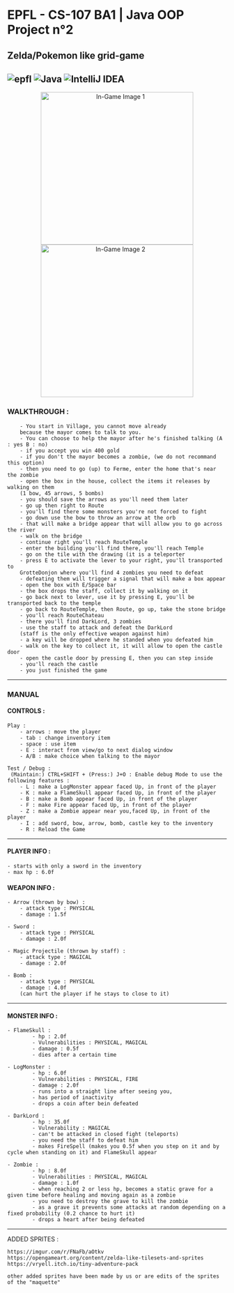 # EPFL - CS-107 BA1 | Java OOP Project n°2
## Zelda/Pokemon like grid-game 
![epfl](https://img.shields.io/badge/-EPFL-red?style=for-the-badge)
![Java](https://img.shields.io/badge/java-%23ED8B00.svg?style=for-the-badge&logo=java&logoColor=white)
![IntelliJ IDEA](https://img.shields.io/badge/IntelliJIDEA-000000.svg?style=for-the-badge&logo=intellij-idea&logoColor=white)  
---

<p align="center">
  <img src="https://raw.githubusercontent.com/David-Kyrat/CS107_Project-2/master/res/images/MP2-GameImg.png" width="350" title="In-Game Image 1" alt="In-Game Image 1">
  <img src="https://raw.githubusercontent.com/David-Kyrat/CS107_Project-2/master/res/images/MP2-GameImg2.png" width="350" title="In-Game Image" alt="In-Game Image 2">
</p>

### WALKTHROUGH :

		- You start in Village, you cannot move already
		because the mayor comes to talk to you.
		- You can choose to help the mayor after he's finished talking (A : yes B : no)
		- if you accept you win 400 gold
		- if you don't the mayor becomes a zombie, (we do not recommand this option)
		- then you need to go (up) to Ferme, enter the home that's near the zombie
		- open the box in the house, collect the items it releases by walking on them
		(1 bow, 45 arrows, 5 bombs)
		- you should save the arrows as you'll need them later
		- go up then right to Route
		- you'll find there some monsters you're not forced to fight
		- go down use the bow to throw an arrow at the orb
		- that will make a bridge appear that will allow you to go across the river
		- walk on the bridge
		- continue right you'll reach RouteTemple
		- enter the building you'll find there, you'll reach Temple
		- go on the tile with the drawing (it is a teleporter
		- press E to activate the lever to your right, you'll transported to
		GrotteDonjon where you'll find 4 zombies you need to defeat
		- defeating them will trigger a signal that will make a box appear
		- open the box with E/Space bar
		- the box drops the staff, collect it by walking on it
		- go back next to lever, use it by pressing E, you'll be transported back to the temple
		- go back to RouteTemple, then Route, go up, take the stone bridge
		- you'll reach RouteChateau
		- there you'll find DarkLord, 3 zombies
		- use the staff to attack and defeat the DarkLord 
		(staff is the only effective weapon against him)
		- a key will be dropped where he standed when you defeated him
		- walk on the key to collect it, it will allow to open the castle door
		- open the castle door by pressing E, then you can step inside
		- you'll reach the castle
		- you just finished the game

________________________________________________________________________________________________


###  MANUAL


####   CONTROLS :

	Play : 
	    - arrows : move the player
	    - tab : change inventory item
	    - space : use item
	    - E : interact from view/go to next dialog window
	    - A/B : make choice when talking to the mayor
	
	Test / Debug : 
	 (Maintain:) CTRL+SHIFT + (Press:) J+O : Enable debug Mode to use the following features :
	    - L : make a LogMonster appear faced Up, in front of the player
	    - K : make a FlameSkull appear faced Up, in front of the player
	    - B : make a Bomb appear faced Up, in front of the player
	    - F : make Fire appear faced Up, in front of the player
	    - Z : make a Zombie appear near you,faced Up, in front of the player
	    - I : add sword, bow, arrow, bomb, castle key to the inventory
	    - R : Reload the Game	
	    		
________________________________________________________________________________________________
	
#### PLAYER INFO :

    - starts with only a sword in the inventory
    - max hp : 6.0f
	 			
#### WEAPON INFO :

	- Arrow (thrown by bow) : 
        - attack type : PHYSICAL
        - damage : 1.5f
				  
	- Sword : 
        - attack type : PHYSICAL
	    - damage : 2.0f
		
	- Magic Projectile (thrown by staff) : 
	    - attack type : MAGICAL
	    - damage : 2.0f
	    
	- Bomb :
	    - attack type : PHYSICAL
	    - damage : 4.0f 
	    (can hurt the player if he stays to close to it)
			
											   
________________________________________________________________________________________________

#### MONSTER INFO :

    - FlameSkull : 
            - hp : 2.0f
	        - Vulnerabilities : PHYSICAL, MAGICAL
	        - damage : 0.5f
	        - dies after a certain time
					 
    - LogMonster :  
            - hp : 6.0f
	        - Vulnerabilities : PHYSICAL, FIRE
	        - damage : 2.0f
            - runs into a straight line after seeing you, 
	        - has period of inactivity
	        - drops a coin after bein defeated

	- DarkLord : 
	        - hp : 35.0f
            - Vulnerability : MAGICAL
            - can't be attacked in closed fight (teleports)
	        - you need the staff to defeat him
            - makes FireSpell (makes you 0.5f when you step on it and by cycle when standing on it) and FlameSkull appear
					 
	- Zombie : 
            - hp : 8.0f 
            - Vulnerabilities : PHYSICAL, MAGICAL
            - damage : 1.0f 
	        - when reaching 2 or less hp, becomes a static grave for a given time before healing and moving again as a zombie
	        - you need to destroy the grave to kill the zombie
            - as a grave it prevents some attacks at random depending on a fixed probability (0.2 chance to hurt it)
	        - drops a heart after being defeated
				   
		
________________________________________________________________________________________________
		
ADDED SPRITES :

	https://imgur.com/r/FNaFb/aOtkv
	https://opengameart.org/content/zelda-like-tilesets-and-sprites
	https://vryell.itch.io/tiny-adventure-pack
	
	other added sprites have been made by us or are edits of the sprites of the "maquette"
